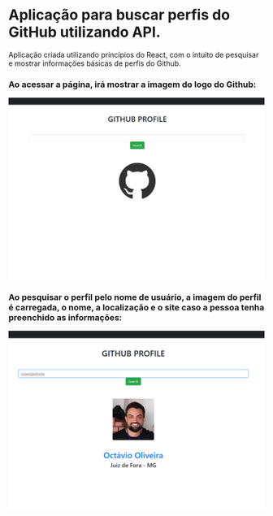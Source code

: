 
# Aplicação para buscar perfis do GitHub utilizando API. 

Aplicação criada utilizando princípios do React, com o intuito de pesquisar e mostrar informações básicas de perfis do Github.

### Ao acessar a página, irá mostrar a imagem do logo do Github: 

![PAGINA 1](https://github.com/octaviojsoliveira/perfil_github/blob/master/PAGINA%201.png)

### Ao pesquisar o perfil pelo nome de usuário, a imagem do perfil é carregada, o nome, a localização e o site caso a pessoa tenha preenchido as informações:

![PAGINA 2](https://github.com/octaviojsoliveira/perfil_github/blob/master/PAGINA%202.png)
